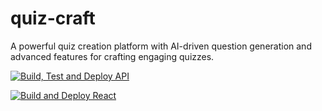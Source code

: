 # quiz-craft
A powerful quiz creation platform with AI-driven question generation and advanced features for crafting engaging quizzes.

[![Build, Test and Deploy API](https://github.com/quiz-craft/quiz-craft/actions/workflows/build-test-deploy-api.yaml/badge.svg)](https://github.com/quiz-craft/quiz-craft/actions/workflows/build-test-deploy-api.yaml)

[![Build and Deploy React](https://github.com/quiz-craft/quiz-craft/actions/workflows/build-and-deploy-react.yaml/badge.svg)](https://github.com/quiz-craft/quiz-craft/actions/workflows/build-and-deploy-react.yaml)
